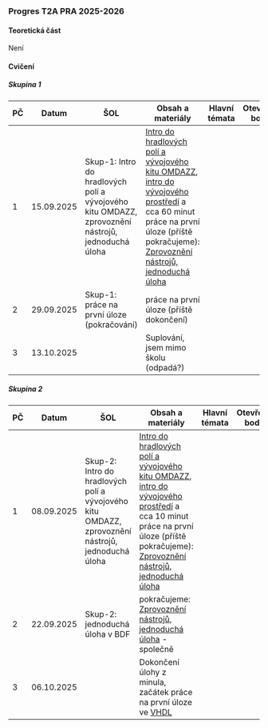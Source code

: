 ### Progres T2A PRA 2025-2026

#### Teoretická část

Není

#### Cvičení

##### Skupina 1

| PČ   | Datum      | ŠOL                                                          | Obsah a materiály                                            | Hlavní témata | Otevřené body | Hodnocení | Bez hodnocení | Poznámka |
| ---- | ---------- | ------------------------------------------------------------ | ------------------------------------------------------------ | ------------- | ------------- | --------- | ------------- | -------- |
| 1    | 15.09.2025 | Skup-1: Intro do hradlových polí a vývojového kitu OMDAZZ, zprovoznění nástrojů, jednoduchá úloha | [Intro do hradlových polí a vývojového kitu OMDAZZ](../../predmety/pra/fpga/altera-cyclone4/devbrd/omdazz/readme.md), [intro do vývojového prostředí](../../predmety/pra/fpga/tool/quartus-prime/readme.md) a cca 60 minut práce na první úloze (příště pokračujeme): [Zprovoznění nástrojů, jednoduchá úloha](../../predmety/pra/bloky/zprovozneni/readme.md) |               |               | Plánováno |               |          |
| 2    | 29.09.2025 | Skup-1: práce na první úloze (pokračování)                   | práce na první úloze (příště dokončení)                      |               |               |           |               |          |
| 3    | 13.10.2025 |                                                              | Suplování, jsem mimo školu (odpadá?)                         |               |               |           |               |          |

##### Skupina 2

| PČ   | Datum      | ŠOL                                                          | Obsah a materiály                                            | Hlavní témata | Otevřené body | Hodnocení | Bez hodnocení | Poznámka |
| ---- | ---------- | ------------------------------------------------------------ | ------------------------------------------------------------ | ------------- | ------------- | --------- | ------------- | -------- |
| 1    | 08.09.2025 | Skup-2: Intro do hradlových polí a vývojového kitu OMDAZZ, zprovoznění nástrojů, jednoduchá úloha | [Intro do hradlových polí a vývojového kitu OMDAZZ](../../predmety/pra/fpga/altera-cyclone4/devbrd/omdazz/readme.md), [intro do vývojového prostředí](../../predmety/pra/fpga/tool/quartus-prime/readme.md) a cca 10 minut práce na první úloze (příště pokračujeme): [Zprovoznění nástrojů, jednoduchá úloha](../../predmety/pra/bloky/zprovozneni/readme.md) |               |               | Plánováno |               |          |
| 2    | 22.09.2025 | Skup-2: jednoduchá úloha v BDF                               | pokračujeme: [Zprovoznění nástrojů, jednoduchá úloha](../../predmety/pra/bloky/zprovozneni/readme.md) - společně |               |               |           |               |          |
| 3    | 06.10.2025 |                                                              | Dokončení úlohy z minula, začátek práce na první úloze ve [VHDL](../../predmety/pra/bloky/zprovozneni/readme.md) |               |               | Plánováno |               |          |

